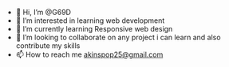 - 👋 Hi, I’m @G69D
- 👀 I’m interested in learning web development
- 🌱 I’m currently learning Responsive web design
- 💞️ I’m looking to collaborate on any project i can learn and also contribute my skills
- 📫 How to reach me akinspop25@gmail.com

<!---
G69D/G69D is a ✨ special ✨ repository because its `README.md` (this file) appears on your GitHub profile.
You can click the Preview link to take a look at your changes.
--->

